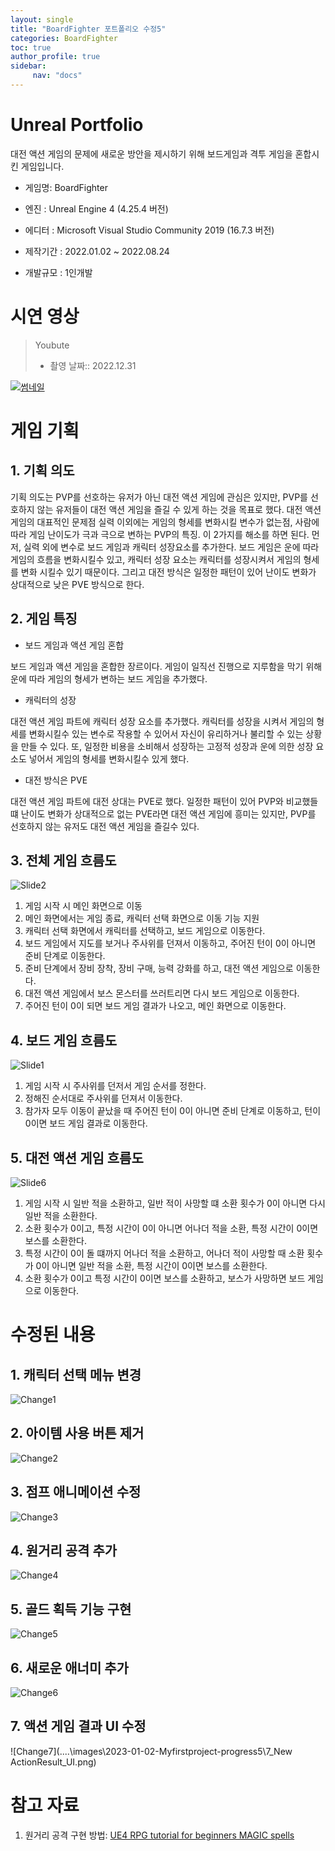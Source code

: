 ```yaml
---
layout: single
title: "BoardFighter 포트폴리오 수정5"
categories: BoardFighter
toc: true
author_profile: true
sidebar:
     nav: "docs"
---
```




# Unreal Portfolio

대전 액션 게임의 문제에 새로운 방안을 제시하기 위해 보드게임과 격투 게임을 혼합시킨 게임입니다.

- 게임명: BoardFighter

 - 엔진 : Unreal Engine 4 (4.25.4 버전)
 - 에디터 : Microsoft Visual Studio Community 2019 (16.7.3 버전)
 - 제작기간 : 2022.01.02 ~ 2022.08.24
 - 개발규모 : 1인개발



# 시연 영상

> Youbute
>
> * 촬영 날짜:: 2022.12.31

[![썸네일](http://img.youtube.com/vi/LiIPO0efQnY/0.jpg)](https://youtu.be/LiIPO0efQnY)



# 게임 기획



## 1. 기획 의도

 기획 의도는 PVP를 선호하는 유저가 아닌 대전 액션 게임에 관심은 있지만, PVP를 선호하지 않는 유저들이 대전 액션 게임을 즐길 수 있게 하는 것을 목표로 했다. 대전 액션 게임의 대표적인 문제점 실력 이외에는 게임의 형세를 변화시킬 변수가 없는점, 사람에 따라 게임 난이도가 극과 극으로 변하는 PVP의 특징. 이 2가지를 해소를 하면 된다. 먼저, 실력 외에 변수로 보드 게임과 캐릭터 성장요소를 추가한다. 보드 게임은 운에 따라 게임의 흐름을 변화시킬수 있고, 캐릭터 성장 요소는 캐릭터를 성장시켜서 게임의 형세를 변화 시킬수 있기 때문이다. 그리고 대전 방식은 일정한 패턴이 있어 난이도 변화가 상대적으로 낮은 PVE 방식으로 한다.



## 2. 게임 특징

* 보드 게임과 액션 게임 혼합

 보드 게임과 액션 게임을 혼합한 장르이다. 게임이 일직선 진행으로 지루함을 막기 위해 운에 따라 게임의 형세가 변하는 보드 게임을 추가했다.

* 캐릭터의 성장

 대전 액션 게임 파트에 캐릭터 성장 요소를 추가했다. 캐릭터를 성장을 시켜서 게임의 형세를 변화시킬수 있는 변수로 작용할 수 있어서 자신이 유리하거나 불리할 수 있는 상황을 만들 수 있다. 또, 일정한 비용을 소비해서 성장하는 고정적 성장과 운에 의한 성장 요소도 넣어서 게임의 형세를 변화시킬수 있게 했다.

* 대전 방식은 PVE

 대전 액션 게임 파트에 대전 상대는 PVE로 했다. 일정한 패턴이 있어 PVP와 비교했들 떄 난이도 변화가 상대적으로 없는 PVE라면 대전 액션 게임에 흥미는 있지만, PVP를 선호하지 않는 유저도 대전 액션 게임을 즐길수 있다.



## 3. 전체 게임 흐름도

![Slide2](..\..\images\2023-01-02-Myfirstproject-progress5\Slide2.PNG)

1. 게임 시작 시 메인 화면으로 이동
2. 메인 화면에서는 게임 종료, 캐릭터 선택 화면으로 이동 기능 지원
3. 캐릭터 선택 화면에서 캐릭터를 선택하고, 보드 게임으로 이동한다.
4. 보드 게임에서 지도를 보거나 주사위를 던져서 이동하고, 주어진 턴이 0이 아니면 준비 단계로 이동한다.
5. 준비 단계에서 장비 장착, 장비 구매, 능력 강화를 하고, 대전 액션 게임으로 이동한다.
6. 대전 액션 게임에서 보스 몬스터를 쓰러트리면 다시 보드 게임으로 이동한다.
7. 주어진 턴이 0이 되면 보드 게임 결과가 나오고, 메인 화면으로 이동한다.



## 4. 보드 게임 흐름도

![Slide1](..\..\images\2023-01-02-Myfirstproject-progress5\Slide1.PNG)

1. 게임 시작 시 주사위를 던저서 게임 순서를 정한다.
2. 정해진 순서대로 주사위를 던져서 이동한다.
3. 참가자 모두 이동이 끝났을 때 주어진 턴이 0이 아니면 준비 단계로 이동하고, 턴이 0이면 보드 게임 결과로 이동한다.



## 5. 대전 액션 게임 흐름도

![Slide6](..\..\images\2023-01-02-Myfirstproject-progress5\Slide6.PNG)

1. 게임 시작 시 일반 적을 소환하고, 일반 적이 사망할 떄 소환 횟수가 0이 아니면 다시 일반 적을 소환한다.
1. 소환 횟수가 0이고, 특정 시간이 0이 아니면 어나더 적을 소환, 특정 시간이 0이면 보스를 소환한다.
1. 특정 시간이 0이 돌 떄까지 어나더 적을 소환하고, 어나더 적이 사망할 때 소환 횟수가 0이 아니면 일반 적을 소환, 특정 시간이 0이면 보스를 소환한다.
1. 소환 횟수가 0이고 특정 시간이 0이면 보스를 소환하고, 보스가 사망하면 보드 게임으로 이동한다.



# 수정된 내용



## 1. 캐릭터 선택 메뉴 변경

![Change1](..\..\images\2023-01-02-Myfirstproject-progress5\1_New_SelectMenu.png)



## 2. 아이템 사용 버튼 제거

![Change2](..\..\images\2023-01-02-Myfirstproject-progress5\2_Delecte_Item_Button.png)



## 3. 점프 애니메이션 수정

![Change3](..\..\images\2023-01-02-Myfirstproject-progress5\3_JumpAnimation.png)



## 4. 원거리 공격 추가

![Change4](..\..\images\2023-01-02-Myfirstproject-progress5\4_RangeAttack.png)



## 5. 골드 획득 기능 구현

![Change5](..\..\images\2023-01-02-Myfirstproject-progress5\5_GetGold.png)



## 6. 새로운 애너미 추가

![Change6](..\..\images\2023-01-02-Myfirstproject-progress5\6_NewEnemy.png)



## 7. 액션 게임 결과 UI 수정

![Change7](..\..\images\2023-01-02-Myfirstproject-progress5\7_New ActionResult_UI.png)



# 참고 자료

1. 원거리 공격 구현 방법: [UE4 RPG tutorial for beginners MAGIC spells](https://youtu.be/MOMEf93XEkY)
